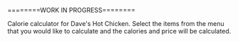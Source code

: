 ========WORK IN PROGRESS========

Calorie calculator for Dave's Hot Chicken. Select the items from the menu that you would like to calculate and the calories and price will be calculated. 
